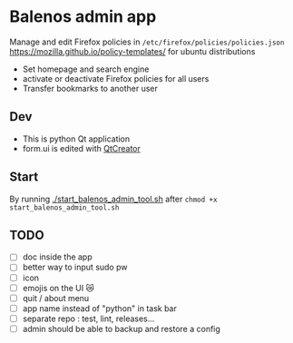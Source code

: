 # Balenos admin app

Manage and edit Firefox policies in `/etc/firefox/policies/policies.json` <https://mozilla.github.io/policy-templates/> for ubuntu distributions

- Set homepage and search engine
- activate or deactivate Firefox policies for all users
- Transfer bookmarks to another user

## Dev

- This is python Qt application
- form.ui is edited with [QtCreator](https://doc.qt.io)

## Start

By running [./start_balenos_admin_tool.sh](start_balenos_admin_tool.sh) after `chmod +x start_balenos_admin_tool.sh`

## TODO

- [ ] doc inside the app
- [ ] better way to input sudo pw
- [ ] icon
- [ ] emojis on the UI 😿
- [ ] quit / about menu
- [ ] app name instead of "python" in task bar
- [ ] separate repo : test, lint, releases...
- [ ] admin should be able to backup and restore a config